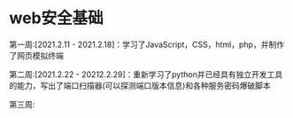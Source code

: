 # web安全基础
第一周:[2021.2.11 - 2021.2.18]：学习了JavaScript，CSS，html，php，并制作了网页模拟终端

第二周:[2021.2.22 - 20212.2.29]：重新学习了python并已经具有独立开发工具的能力，写出了端口扫描器(可以探测端口版本信息)和各种服务密码爆破脚本

第三周:
